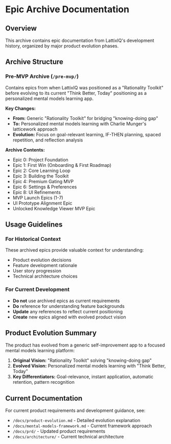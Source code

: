 # Epic Archive Documentation

## Overview

This archive contains epic documentation from LattixIQ's development history, organized by major product evolution phases.

## Archive Structure

### Pre-MVP Archive (`/pre-mvp/`)

Contains epics from when LattixIQ was positioned as a "Rationality Toolkit" before evolving to its current "Think Better, Today" positioning as a personalized mental models learning app.

**Key Changes:**

- **From:** Generic "Rationality Toolkit" for bridging "knowing-doing gap"
- **To:** Personalized mental models learning with Charlie Munger's latticework approach
- **Evolution:** Focus on goal-relevant learning, IF-THEN planning, spaced repetition, and reflection analysis

**Archive Contents:**

- Epic 0: Project Foundation
- Epic 1: First Win (Onboarding & First Roadmap)
- Epic 2: Core Learning Loop
- Epic 3: Building the Toolkit
- Epic 4: Premium Gating MVP
- Epic 6: Settings & Preferences
- Epic 8: UI Refinements
- MVP Launch Epics (1-7)
- UI Prototype Alignment Epic
- Unlocked Knowledge Viewer MVP Epic

## Usage Guidelines

### For Historical Context

These archived epics provide valuable context for understanding:

- Product evolution decisions
- Feature development rationale
- User story progression
- Technical architecture choices

### For Current Development

- **Do not** use archived epics as current requirements
- **Do** reference for understanding feature backgrounds
- **Update** any references to reflect current positioning
- **Create** new epics aligned with evolved product vision

## Product Evolution Summary

The product has evolved from a generic self-improvement app to a focused mental models learning platform:

1. **Original Vision:** "Rationality Toolkit" solving "knowing-doing gap"
2. **Evolved Vision:** Personalized mental models learning with "Think Better, Today"
3. **Key Differentiators:** Goal-relevance, instant application, automatic retention, pattern recognition

## Current Documentation

For current product requirements and development guidance, see:

- `/docs/product-evolution.md` - Detailed evolution explanation
- `/docs/mental-models-framework.md` - Current framework approach
- `/docs/prd/` - Updated product requirements
- `/docs/architecture/` - Current technical architecture
